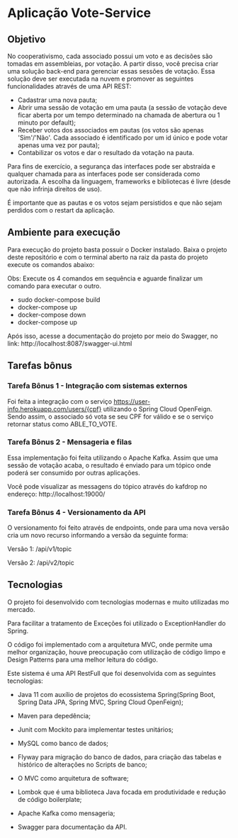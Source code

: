 # Aplicação Vote-Service

## Objetivo

No cooperativismo, cada associado possui um voto e as decisões são tomadas em assembleias, por votação. A partir disso, você precisa criar uma solução back-end para gerenciar essas sessões de votação. Essa solução deve ser executada na nuvem e promover as seguintes funcionalidades através de uma API REST:
- Cadastrar uma nova pauta;
- Abrir uma sessão de votação em uma pauta (a sessão de votação deve ficar aberta por um tempo determinado na chamada de abertura ou 1 minuto por default);
- Receber votos dos associados em pautas (os votos são apenas 'Sim'/'Não'. Cada associado é identificado por um id único e pode votar apenas uma vez por pauta);
- Contabilizar os votos e dar o resultado da votação na pauta.

Para fins de exercício, a segurança das interfaces pode ser abstraída e qualquer chamada para as interfaces pode ser considerada como autorizada. A escolha da linguagem, frameworks e bibliotecas é livre (desde que não infrinja direitos de uso).

É importante que as pautas e os votos sejam persistidos e que não sejam perdidos com o restart da aplicação.

## Ambiente para execução

Para execução do projeto basta possuir o Docker instalado.
Baixa o projeto deste repositório e com o terminal aberto na raiz da pasta do projeto execute os comandos abaixo:

Obs: Execute os 4 comandos em sequência e aguarde finalizar um comando para executar o outro.

- sudo docker-compose build
- docker-compose up
- docker-compose down
- docker-compose up

Após isso, acesse a documentação do projeto por meio do Swagger, no link: http://localhost:8087/swagger-ui.html



## Tarefas bônus

### Tarefa Bônus 1 - Integração com sistemas externos

Foi feita a integração com o serviço https://user-info.herokuapp.com/users/{cpf} utilizando o Spring Cloud OpenFeign. Sendo assim, o associado só vota se seu CPF for válido e se o serviço retornar status como ABLE_TO_VOTE.

### Tarefa Bônus 2 - Mensageria e filas

Essa implementação foi feita utilizando o Apache Kafka. Assim que uma sessão de votação acaba, o resultado é enviado para um tópico onde poderá ser consumido por outras aplicações.

Você pode visualizar as messagens do tópico através do kafdrop no endereço: http://localhost:19000/

### Tarefa Bônus 4 - Versionamento da API

O versionamento foi feito através de endpoints, onde para uma nova versão cria um novo recurso informando a versão da seguinte forma:

Versão 1: /api/v1/topic

Versão 2: /api/v2/topic

## Tecnologias

O projeto foi desenvolvido com tecnologias modernas e muito utilizadas mo mercado.

Para facilitar a tratamento de Exceções foi utilizado o ExceptionHandler do Spring.

O código foi implementado com a arquitetura MVC, onde permite uma melhor organização, houve preocupação com utilização de código limpo e Design Patterns para uma melhor leitura do código.

Este sistema é uma API RestFull que foi desenvolvida com as seguintes tecnologias:


- Java 11 com auxílio de projetos do ecossistema Spring(Spring Boot, Spring Data JPA, Spring MVC, Spring Cloud OpenFeign);


- Maven para depedência;


- Junit com Mockito para implementar testes unitários;


- MySQL como banco de dados;


- Flyway para migração do banco de dados, para criação das tabelas e histórico de alterações no Scripts de banco;


- O MVC como arquitetura de software;


- Lombok que é uma biblioteca Java focada em produtividade e redução de código boilerplate;


- Apache Kafka como mensageria;


- Swagger para documentação da API.